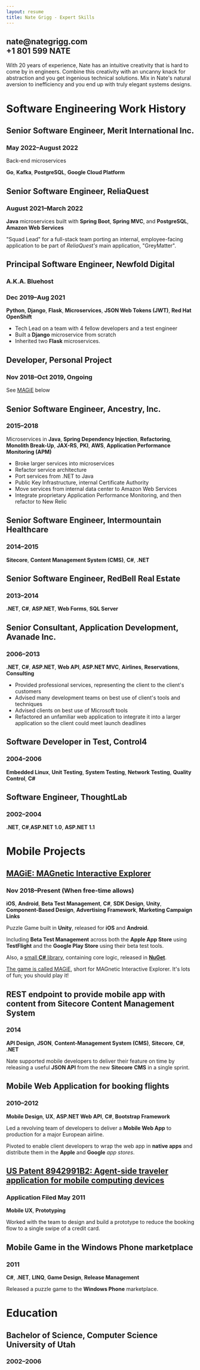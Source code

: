 ```yaml
---
layout: resume
title: Nate Grigg - Expert Skills
---
```


<h2 class='subtitle'>nate@nategrigg.com<br />+1 801 599 NATE</h2>

With 20 years of experience, Nate has an intuitive creativity that is hard to come by in engineers.
Combine this creativity with an uncanny knack for abstraction and you get ingenious technical solutions. Mix in Nate's natural aversion to inefficiency and you end up with truly elegant systems designs.

# Software Engineering Work History

## Senior Software Engineer, Merit International Inc.
### May 2022&ndash;August 2022
Back-end microservices

**Go**, **Kafka**, **PostgreSQL**, **Google Cloud Platform**

## Senior Software Engineer, ReliaQuest
### August 2021&ndash;March 2022
**Java** microservices built with **Spring Boot**, **Spring MVC**, and **PostgreSQL**, **Amazon Web Services**

"Squad Lead" for a full-stack team porting an internal, employee-facing application to be part of *ReliaQuest's* main application, "GreyMatter".

## Principal Software Engineer, Newfold Digital
### A.K.A. Bluehost
### Dec 2019&ndash;Aug 2021
**Python**, **Django**, **Flask**, **Microservices**, **JSON Web Tokens (JWT)**, **Red Hat OpenShift**

- Tech Lead on a team with 4 fellow developers and a test engineer
- Built a **Django** microservice from scratch
- Inherited two **Flask** microservices.

## Developer, Personal Project
### Nov 2018&ndash;Oct 2019, Ongoing
See [MAGiE](#magie-magnetic-interactive-explorer) below

## Senior Software Engineer, Ancestry, Inc. 
### 2015&ndash;2018
Microservices in **Java**, **Spring Dependency Injection**, **Refactoring**, **Monolith Break-Up**, **JAX-RS**, **PKI**, **AWS**, **Application Performance Monitoring (APM)**

- Broke larger services into microservices
- Refactor service architecture
- Port services from .NET to Java
- Public Key Infrastructure, internal Certificate Authority
- Move services from internal data center to Amazon Web Services
- Integrate proprietary Application Performance Monitoring, and then refactor to New Relic


## Senior Software Engineer, Intermountain Healthcare
### 2014&ndash;2015
**Sitecore**, **Content Management System (CMS)**, **C#**, **.NET**


## Senior Software Engineer, RedBell Real Estate
### 2013&ndash;2014
**.NET**, **C#**, **ASP.NET**, **Web Forms**, **SQL Server**


## Senior Consultant, Application Development, Avanade Inc.
### 2006&ndash;2013
**.NET**, **C#**, **ASP.NET**, **Web API**, **ASP.NET MVC**, **Airlines**, **Reservations**, **Consulting**

- Provided professional services, representing the client to the client's customers
- Advised many development teams on best use of client's tools and techniques
- Advised clients on best use of Microsoft tools
- Refactored an unfamiliar web application to integrate it into a larger application so the client could meet launch deadlines

## Software Developer in Test, Control4
### 2004&ndash;2006
**Embedded Linux**, **Unit Testing**, **System Testing**, **Network Testing**, **Quality Control**, **C#**

## Software Engineer, ThoughtLab
### 2002&ndash;2004
**.NET**, **C#**,**ASP.NET 1.0**, **ASP.NET 1.1**

# Mobile Projects

## [MAGiE: MAGnetic Interactive Explorer](https://magiegame.com/magie/)
### Nov 2018&ndash;Present (When free-time allows)
**iOS**, **Android**, **Beta Test Management**, **C#**, **SDK Design**, **Unity**, **Component-Based Design**, **Advertising Framework**, **Marketing Campaign Links**

Puzzle Game built in **Unity**, released for **iOS** and **Android**.

Including **Beta Test Management** across both the **Apple App Store** using **TestFlight** and the **Google Play Store** using their beta test tools.

Also, a [small **C#** library](https://github.com/n8mob/alpha), containing core logic, released in [**NuGet**](https://www.nuget.org/packages/com.corporealabstract.alpha.lib/).

[The game is called MAGiE](https://magiegame.com/magie/), short for MAGnetic Interactive Explorer. It's lots of fun; you should play it!


## REST endpoint to provide mobile app with content from Sitecore Content Management System
### 2014
**API Design**, **JSON**, **Content-Management System (CMS)**, **Sitecore**, **C#**, **.NET**

Nate supported mobile developers to deliver their feature on time by releasing a useful **JSON API** from the new **Sitecore** **CMS** in a single sprint.


## Mobile Web Application for booking flights
### 2010&ndash;2012
**Mobile Design**, **UX**, **ASP.NET Web API**, **C#**, **Bootstrap Framework**

Led a revolving team of developers to deliver a **Mobile Web App** to production for a major European airline.

Pivoted to enable client developers to wrap the web app in **native apps** and distribute them in the **Apple** and **Google** *app stores*.


## [US Patent 8942991B2: Agent-side traveler application for mobile computing devices](https://patents.google.com/patent/US8942991B2/en)
### Application Filed May 2011
**Mobile UX**, **Prototyping**

Worked with the team to design and build a prototype to reduce the booking flow to a single swipe of a credit card.


## Mobile Game in the Windows Phone marketplace
### 2011
**C#**, **.NET**, **LINQ**, **Game Design**, **Release Management**

Released a puzzle game to the **Windows Phone** marketplace.

# Education
## Bachelor of Science, Computer Science<br />University of Utah
### 2002&ndash;2006
